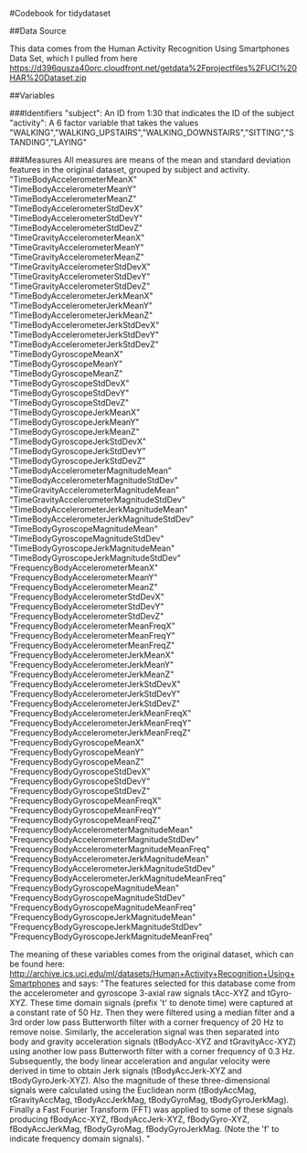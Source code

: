 #Codebook for tidydataset

##Data Source

This data comes from the Human Activity Recognition Using Smartphones Data Set, which I pulled from here
https://d396qusza40orc.cloudfront.net/getdata%2Fprojectfiles%2FUCI%20HAR%20Dataset.zip

##Variables

###Identifiers
"subject": An ID from 1:30 that indicates the ID of the subject
"activity": A 6 factor variable that takes the values "WALKING","WALKING_UPSTAIRS","WALKING_DOWNSTAIRS","SITTING","STANDING","LAYING"

###Measures
All measures are means of the mean and standard deviation features in the original dataset, grouped by subject and activity.
 "TimeBodyAccelerometerMeanX"                     
 "TimeBodyAccelerometerMeanY"                     
 "TimeBodyAccelerometerMeanZ"                     
 "TimeBodyAccelerometerStdDevX"                   
 "TimeBodyAccelerometerStdDevY"                   
 "TimeBodyAccelerometerStdDevZ"                   
 "TimeGravityAccelerometerMeanX"                  
 "TimeGravityAccelerometerMeanY"                  
 "TimeGravityAccelerometerMeanZ"                  
 "TimeGravityAccelerometerStdDevX"                
 "TimeGravityAccelerometerStdDevY"                
 "TimeGravityAccelerometerStdDevZ"                
 "TimeBodyAccelerometerJerkMeanX"                 
 "TimeBodyAccelerometerJerkMeanY"                 
 "TimeBodyAccelerometerJerkMeanZ"                 
 "TimeBodyAccelerometerJerkStdDevX"               
 "TimeBodyAccelerometerJerkStdDevY"               
 "TimeBodyAccelerometerJerkStdDevZ"               
 "TimeBodyGyroscopeMeanX"                         
 "TimeBodyGyroscopeMeanY"                         
 "TimeBodyGyroscopeMeanZ"                         
 "TimeBodyGyroscopeStdDevX"                       
 "TimeBodyGyroscopeStdDevY"                       
 "TimeBodyGyroscopeStdDevZ"                       
 "TimeBodyGyroscopeJerkMeanX"                     
 "TimeBodyGyroscopeJerkMeanY"                     
 "TimeBodyGyroscopeJerkMeanZ"                     
 "TimeBodyGyroscopeJerkStdDevX"                   
 "TimeBodyGyroscopeJerkStdDevY"                   
 "TimeBodyGyroscopeJerkStdDevZ"                   
 "TimeBodyAccelerometerMagnitudeMean"             
 "TimeBodyAccelerometerMagnitudeStdDev"           
 "TimeGravityAccelerometerMagnitudeMean"          
 "TimeGravityAccelerometerMagnitudeStdDev"        
 "TimeBodyAccelerometerJerkMagnitudeMean"         
 "TimeBodyAccelerometerJerkMagnitudeStdDev"       
 "TimeBodyGyroscopeMagnitudeMean"                 
 "TimeBodyGyroscopeMagnitudeStdDev"               
 "TimeBodyGyroscopeJerkMagnitudeMean"             
 "TimeBodyGyroscopeJerkMagnitudeStdDev"           
 "FrequencyBodyAccelerometerMeanX"                
 "FrequencyBodyAccelerometerMeanY"                
 "FrequencyBodyAccelerometerMeanZ"                
 "FrequencyBodyAccelerometerStdDevX"              
 "FrequencyBodyAccelerometerStdDevY"              
 "FrequencyBodyAccelerometerStdDevZ"              
 "FrequencyBodyAccelerometerMeanFreqX"            
 "FrequencyBodyAccelerometerMeanFreqY"            
 "FrequencyBodyAccelerometerMeanFreqZ"            
 "FrequencyBodyAccelerometerJerkMeanX"            
 "FrequencyBodyAccelerometerJerkMeanY"            
 "FrequencyBodyAccelerometerJerkMeanZ"            
 "FrequencyBodyAccelerometerJerkStdDevX"          
 "FrequencyBodyAccelerometerJerkStdDevY"          
 "FrequencyBodyAccelerometerJerkStdDevZ"          
 "FrequencyBodyAccelerometerJerkMeanFreqX"        
 "FrequencyBodyAccelerometerJerkMeanFreqY"        
 "FrequencyBodyAccelerometerJerkMeanFreqZ"        
 "FrequencyBodyGyroscopeMeanX"                    
 "FrequencyBodyGyroscopeMeanY"                    
 "FrequencyBodyGyroscopeMeanZ"                    
 "FrequencyBodyGyroscopeStdDevX"                  
 "FrequencyBodyGyroscopeStdDevY"                  
 "FrequencyBodyGyroscopeStdDevZ"                  
 "FrequencyBodyGyroscopeMeanFreqX"                
 "FrequencyBodyGyroscopeMeanFreqY"                
 "FrequencyBodyGyroscopeMeanFreqZ"                
 "FrequencyBodyAccelerometerMagnitudeMean"        
 "FrequencyBodyAccelerometerMagnitudeStdDev"      
 "FrequencyBodyAccelerometerMagnitudeMeanFreq"    
 "FrequencyBodyAccelerometerJerkMagnitudeMean"    
 "FrequencyBodyAccelerometerJerkMagnitudeStdDev"  
 "FrequencyBodyAccelerometerJerkMagnitudeMeanFreq"
 "FrequencyBodyGyroscopeMagnitudeMean"            
 "FrequencyBodyGyroscopeMagnitudeStdDev"          
 "FrequencyBodyGyroscopeMagnitudeMeanFreq"        
 "FrequencyBodyGyroscopeJerkMagnitudeMean"        
 "FrequencyBodyGyroscopeJerkMagnitudeStdDev"      
 "FrequencyBodyGyroscopeJerkMagnitudeMeanFreq"
 
 The meaning of these variables comes from the original dataset, which can be found here:
 http://archive.ics.uci.edu/ml/datasets/Human+Activity+Recognition+Using+Smartphones and says:
"The features selected for this database come from the accelerometer and gyroscope 3-axial raw signals tAcc-XYZ and tGyro-XYZ. These time domain signals (prefix 't' to denote time) were captured at a constant rate of 50 Hz. Then they were filtered using a median filter and a 3rd order low pass Butterworth filter with a corner frequency of 20 Hz to remove noise. Similarly, the acceleration signal was then separated into body and gravity acceleration signals (tBodyAcc-XYZ and tGravityAcc-XYZ) using another low pass Butterworth filter with a corner frequency of 0.3 Hz.
Subsequently, the body linear acceleration and angular velocity were derived in time to obtain Jerk signals (tBodyAccJerk-XYZ and tBodyGyroJerk-XYZ). Also the magnitude of these three-dimensional signals were calculated using the Euclidean norm (tBodyAccMag, tGravityAccMag, tBodyAccJerkMag, tBodyGyroMag, tBodyGyroJerkMag).
Finally a Fast Fourier Transform (FFT) was applied to some of these signals producing fBodyAcc-XYZ, fBodyAccJerk-XYZ, fBodyGyro-XYZ, fBodyAccJerkMag, fBodyGyroMag, fBodyGyroJerkMag. (Note the 'f' to indicate frequency domain signals). "
